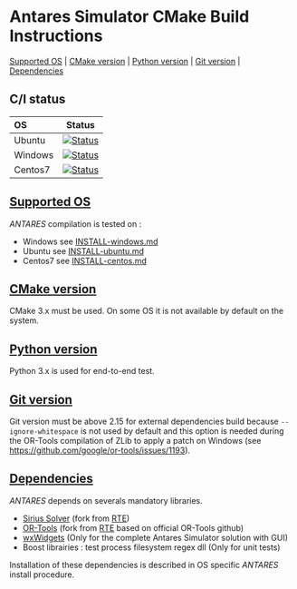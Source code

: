 # Antares Simulator CMake Build Instructions

[Supported OS](#supported-os) | [CMake version](#cmake-version) | [Python version](#python-version) |  [Git version](#git-version) | [Dependencies](#dependencies)

## C/I status
| OS     | Status |
|:-------|--------|
| Ubuntu  | [![Status][ubuntu_precompiled_svg]][ubuntu_precompiled_link] |
| Windows  | [![Status][windows_precompiled_svg]][windows_precompiled_link] |
| Centos7  | [![Status][centos_precompiled_svg]][centos_precompiled_link] |

## [Supported OS](#supported-os)
*ANTARES* compilation is tested on :
- Windows see [INSTALL-windows.md](INSTALL-windows.md)
- Ubuntu see [INSTALL-ubuntu.md](INSTALL-ubuntu.md)
- Centos7 see [INSTALL-centos.md](INSTALL-centos.md)

## [CMake version](#cmake-version)
CMake 3.x must be used.
On some OS it is not available by default on the system.

## [Python version](#python-version)
Python 3.x is used for end-to-end test.

## [Git version](#git-version)
Git version must be above 2.15 for external dependencies build because `--ignore-whitespace` is not used by default and this option is needed during the OR-Tools compilation of ZLib to apply a patch on Windows (see https://github.com/google/or-tools/issues/1193).

## [Dependencies](#deps)
*ANTARES* depends on severals mandatory libraries.
- [Sirius Solver](https://github.com/AntaresSimulatorTeam/sirius-solver/tree/Antares_VCPKG) (fork from [RTE](https://github.com/rte-france/sirius-solver/tree/Antares_VCPKG))
- [OR-Tools](https://github.com/AntaresSimulatorTeam/or-tools/tree/rte_dev_sirius) (fork from [RTE](https://github.com/rte-france/or-tools/tree/rte_dev_sirius) based on official OR-Tools github)
- [wxWidgets](https://github.com/wxWidgets/wxWidgets)
  (Only for the complete Antares Simulator solution with GUI)
- Boost librairies : test process filesystem regex dll (Only for unit tests)

Installation of these dependencies is described in OS specific *ANTARES* install procedure.

[ubuntu_precompiled_svg]: https://github.com/AntaresSimulatorTeam/Antares_Simulator/workflows/Ubuntu%20CI%20(pre-compiled)/badge.svg
[ubuntu_precompiled_link]: https://github.com/AntaresSimulatorTeam/Antares_Simulator/actions?query=workflow%3A"Ubuntu%20CI%20(pre-compiled)"

[windows_precompiled_svg]: https://github.com/AntaresSimulatorTeam/Antares_Simulator/workflows/Windows%20CI%20(VCPKG%20and%20pre-compiled)/badge.svg
[windows_precompiled_link]: https://github.com/AntaresSimulatorTeam/Antares_Simulator/actions?query=workflow%3A"Windows%20CI%20(VCPKG%20and%20pre-compiled)"

[centos_precompiled_svg]: https://github.com/AntaresSimulatorTeam/Antares_Simulator/workflows/Centos7%20CI%20(pre-compiled)/badge.svg
[centos_precompiled_link]: https://github.com/AntaresSimulatorTeam/Antares_Simulator/actions?query=workflow%3A"Centos7%20CI%20(pre-compiled)"
